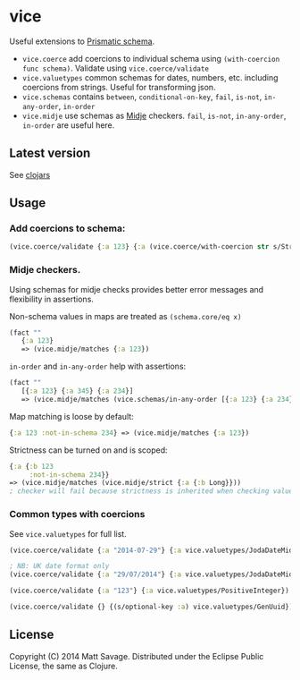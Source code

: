 # vice

Useful extensions to [Prismatic schema](https://github.com/Prismatic/schema).

 - `vice.coerce` add coercions to individual schema using `(with-coercion func schema)`. Validate using `vice.coerce/validate`
 - `vice.valuetypes` common schemas for dates, numbers, etc. including coercions from strings. Useful for transforming json.
 - `vice.schemas` contains `between`, `conditional-on-key`, `fail`, `is-not`, `in-any-order`, `in-order`
 - `vice.midje` use schemas as [Midje](https://github.com/marick/Midje) checkers. `fail`, `is-not`, `in-any-order`, `in-order` are useful here.

## Latest version

See [clojars](https://clojars.org/repo/savagematt/vice)

## Usage

### Add coercions to schema:

```clj
(vice.coerce/validate {:a 123} {:a (vice.coerce/with-coercion str s/Str)})
```

### Midje checkers. 

Using schemas for midje checks provides better error messages and flexibility in assertions.

Non-schema values in maps are treated as `(schema.core/eq x)`

```clj
(fact ""
   {:a 123}
   => (vice.midje/matches {:a 123})
```

`in-order` and `in-any-order` help with assertions:

```clj
(fact ""
   [{:a 123} {:a 345} {:a 234}] 
   => (vice.midje/matches (vice.schemas/in-any-order [{:a 123} {:a 234}] :extras-ok true)))
```


Map matching is loose by default:

```clj
{:a 123 :not-in-schema 234} => (vice.midje/matches {:a 123})

```

Strictness can be turned on and is scoped:

```clj
{:a {:b 123
     :not-in-schema 234}} 
=> (vice.midje/matches (vice.midje/strict {:a {:b Long}}))
; checker will fail because strictness is inherited when checking value of :a
```

### Common types with coercions

See `vice.valuetypes` for full list.

```clj
(vice.coerce/validate {:a "2014-07-29"} {:a vice.valuetypes/JodaDateMidnight})

; NB: UK date format only
(vice.coerce/validate {:a "29/07/2014"} {:a vice.valuetypes/JodaDateMidnight})

(vice.coerce/validate {:a "123"} {:a vice.valuetypes/PositiveInteger})

(vice.coerce/validate {} {(s/optional-key :a) vice.valuetypes/GenUuid}) ; => {:a eafa7062-7bb3-4b60-b1ea-ada2dbd283c8}
```

## License

Copyright (C) 2014 Matt Savage. Distributed under the Eclipse Public License, the same as Clojure.
